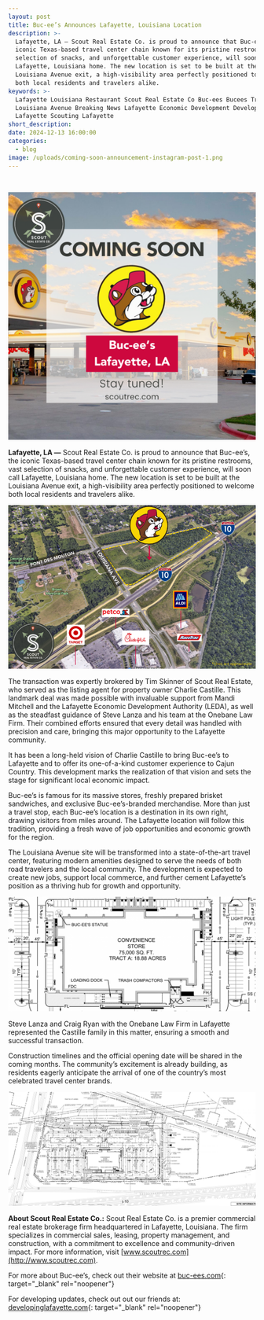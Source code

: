 ```yaml
---
layout: post
title: Buc-ee’s Announces Lafayette, Louisiana Location
description: >-
  Lafayette, LA — Scout Real Estate Co. is proud to announce that Buc-ee’s, the
  iconic Texas-based travel center chain known for its pristine restrooms, vast
  selection of snacks, and unforgettable customer experience, will soon call
  Lafayette, Louisiana home. The new location is set to be built at the
  Louisiana Avenue exit, a high-visibility area perfectly positioned to welcome
  both local residents and travelers alike.
keywords: >-
  Lafayette Louisiana Restaurant Scout Real Estate Co Buc-ees Bucees Truck Stop
  Louisiana Avenue Breaking News Lafayette Economic Development Developing
  Lafayette Scouting Lafayette
short_description:
date: 2024-12-13 16:00:00
categories:
  - blog
image: /uploads/coming-soon-announcement-instagram-post-1.png
---
```

&nbsp;

![](/uploads/coming-soon-announcement-instagram-post-1.png)

**Lafayette, LA —** Scout Real Estate Co. is proud to announce that Buc-ee’s, the iconic Texas-based travel center chain known for its pristine restrooms, vast selection of snacks, and unforgettable customer experience, will soon call Lafayette, Louisiana home. The new location is set to be built at the Louisiana Avenue exit, a high-visibility area perfectly positioned to welcome both local residents and travelers alike.

![](/uploads/buc-ees-aerial.png)

The transaction was expertly brokered by Tim Skinner of Scout Real Estate, who served as the listing agent for property owner Charlie Castille. This landmark deal was made possible with invaluable support from Mandi Mitchell and the Lafayette Economic Development Authority (LEDA), as well as the steadfast guidance of Steve Lanza and his team at the Onebane Law Firm. Their combined efforts ensured that every detail was handled with precision and care, bringing this major opportunity to the Lafayette community.

It has been a long-held vision of Charlie Castille to bring Buc-ee’s to Lafayette and to offer its one-of-a-kind customer experience to Cajun Country. This development marks the realization of that vision and sets the stage for significant local economic impact.

Buc-ee’s is famous for its massive stores, freshly prepared brisket sandwiches, and exclusive Buc-ee’s-branded merchandise. More than just a travel stop, each Buc-ee’s location is a destination in its own right, drawing visitors from miles around. The Lafayette location will follow this tradition, providing a fresh wave of job opportunities and economic growth for the region.

The Louisiana Avenue site will be transformed into a state-of-the-art travel center, featuring modern amenities designed to serve the needs of both road travelers and the local community. The development is expected to create new jobs, support local commerce, and further cement Lafayette’s position as a thriving hub for growth and opportunity.

![](/uploads/img-1354-1-2000x923.png)

Steve Lanza and Craig Ryan with the Onebane Law Firm in Lafayette represented the Castille family in this matter, ensuring a smooth and successful transaction.

Construction timelines and the official opening date will be shared in the coming months. The community’s excitement is already building, as residents eagerly anticipate the arrival of one of the country’s most celebrated travel center brands.

![](/uploads/img-1356-1-2000x923.jpg)

**About Scout Real Estate Co.:** Scout Real Estate Co. is a premier commercial real estate brokerage firm headquartered in Lafayette, Louisiana. The firm specializes in commercial sales, leasing, property management, and construction, with a commitment to excellence and community-driven impact. For more information, visit [www.scoutrec.com](http://www.scoutrec.com).

For more about Buc-ee’s, check out their website at [buc-ees.com](https://buc-ees.com/){: target="_blank" rel="noopener"}

For developing updates, check out out our friends at: [developinglafayette.com](https://developinglafayette.com/){: target="_blank" rel="noopener"}